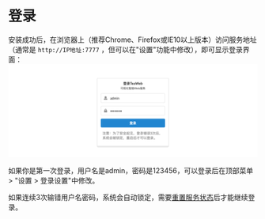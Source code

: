 # 登录
安装成功后，在浏览器上（推荐Chrome、Firefox或IE10以上版本）访问服务地址（通常是 `http://IP地址:7777` ，但可以在"设置"功能中修改），即可显示登录界面：
![login.png](login.png)

如果你是第一次登录，用户名是admin，密码是123456，可以登录后在顶部菜单 > "设置 > 登录设置"中修改。

如果连续3次输错用户名密码，系统会自动锁定，需要[重置服务状态](./Commands.md)后才能继续登录。
